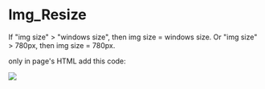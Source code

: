 Img_Resize
==========

If "img size" > "windows size", then img size = windows size.
Or
"img size" > 780px, then img size = 780px.

only in page's HTML add this code:

<script type="text/javascript" src="img_resize.js"></script>
<script>
  //#about_right is you want to img resize id
	$(window).load(function(){
		$('#about_right').imgResize();
	});
</script>

<div id = 'about_right'>
  <img src = 'my_photo' />
</div>
